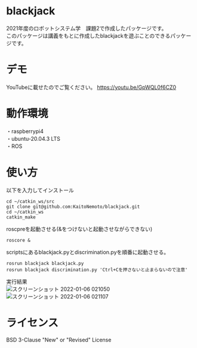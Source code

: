 # blackjack<br>
2021年度のロボットシステム学　課題2で作成したパッケージです。<br>
このパッケージは講義をもとに作成したblackjackを遊ぶことのできるパッケージです。<br>

# デモ<br>
YouTubeに載せたのでご覧ください。
https://youtu.be/GpWQL0f6CZ0

# 動作環境<br>
・raspberrypi4<br>
・ubuntu-20.04.3 LTS<br>
・ROS

# 使い方
以下を入力してインストール<br>
```
cd ~/catkin_ws/src
git clone git@github.com:KaitoNemoto/blackjack.git
cd ~/catkin_ws
catkin_make
```

roscpreを起動させる(&をつけないと起動させながらできない)<br>
```
roscore &
```

scriptsにあるblackjack.pyとdiscrimination.pyを順番に起動させる。<br>
```
rosrun blackjack blackjack.py
rosrun blackjack discrimination.py 'Ctrl+Cを押さないと止まらないので注意'
```


実行結果<br>
![スクリーンショット 2022-01-06 021050](https://user-images.githubusercontent.com/93694888/148259486-1b6cf8d9-1dda-4b54-b0ab-eccc7ce34451.png)
![スクリーンショット 2022-01-06 021107](https://user-images.githubusercontent.com/93694888/148259523-c5aac722-cfd5-4418-84c1-b756d4f82f4e.png)

# ライセンス
BSD 3-Clause "New" or "Revised" License
